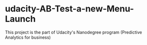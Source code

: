 
# udacity-AB-Test-a-new-Menu-Launch
This project is the part of Udacity's Nanodegree program (Predictive Analytics for business)



